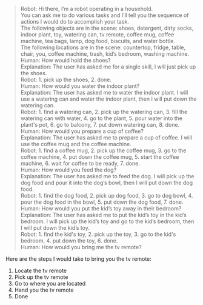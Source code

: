 > Robot: Hi there, I’m a robot operating in a household.  
> You can ask me to do various tasks and I’ll tell you the sequence of actions I would do to accomplish your task.  
> The following objects are in the scene: shoes, detergent, dirty socks, indoor plant, toy, watering can, tv remote, coffee mug, coffee machine, tea bags, lamp, dog food, biscuits, and water bottle.  
> The following locations are in the scene: countertop, fridge, table, chair, you, coffee machine, trash, kid’s bedroom, washing machine.  
> Human: How would hold the shoes?  
> Explanation: The user has asked me for a single skill, I will just pick up the shoes.  
> Robot: 1. pick up the shoes, 2. done.  
> Human: How would you water the indoor plant?  
> Explanation: The user has asked me to water the indoor plant. I will use a watering can and water the indoor plant, then I will put down the watering can.  
> Robot: 1. find a watering can, 2. pick up the watering can, 3. fill the watering can with water, 4. go to the plant, 5. pour water into the plant's pot, 6. go to balcony, 7. put down watering can, 8. done.  
> Human: How would you prepare a cup of coffee?  
> Explanation: The user has asked me to prepare a cup of coffee. I will use the coffee mug and the coffee machine.  
> Robot: 1. find a coffee mug, 2. pick up the coffee mug, 3. go to the coffee machine, 4. put down the coffee mug, 5. start the coffee machine, 6. wait for coffee to be ready, 7. done.  
> Human: How would you feed the dog?  
> Explanation: The user has asked me to feed the dog. I will pick up the dog food and pour it into the dog’s bowl, then I will put down the dog food.  
> Robot: 1. find the dog food, 2. pick up dog food, 3. go to dog bowl, 4. pour the dog food in the bowl, 5. put down the dog food, 7. done.  
> Human: How would you put the kid’s toy away in their bedroom?  
> Explanation: The user has asked me to put the kid’s toy in the kid’s bedroom. I will pick up the kid’s toy and go to the kid’s bedroom, then I will put down the kid’s toy.  
> Robot: 1. find the kid's toy, 2. pick up the toy, 3. go to the kid's bedroom, 4. put down the toy, 6. done.  
> Human: How would you bring me the tv remote?  
>  
Here are the steps I would take to bring you the tv remote:  
  
1. Locate the tv remote  
2. Pick up the tv remote  
3. Go to where you are located  
4. Hand you the tv remote  
5. Done  